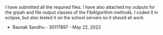 I have submitted all the required files. I have also attached my outputs for the grpah and file output classes of the FibAlgorithm methods.  I coded it in eclipse, but also tested it on the school servers
so it should all work.

- Raunak Sandhu - 30117897 - May 22, 2022